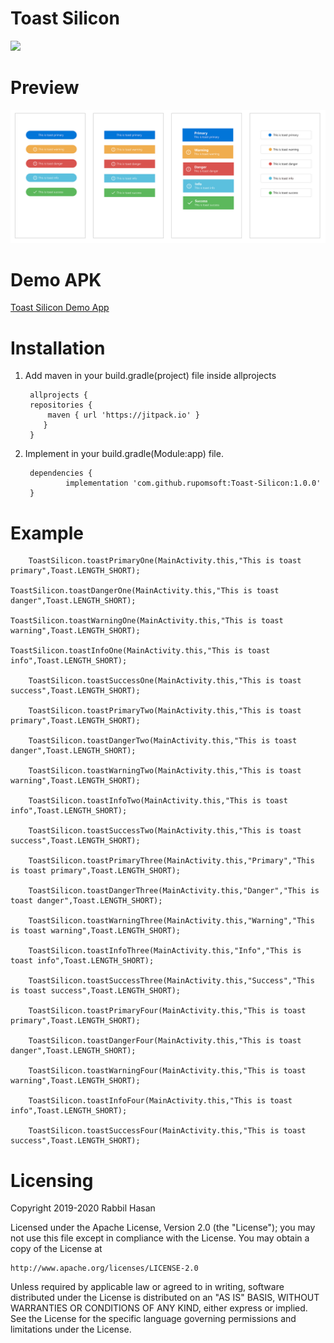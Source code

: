 # Toast Silicon
[![](https://jitpack.io/v/rupomsoft/Toast-Silicon.svg)](https://jitpack.io/#rupomsoft/Toast-Silicon)

# Preview
![Preview Image](https://github.com/rupomsoft/Toast-Silicon/blob/master/preview.png)

# Demo APK 
[Toast Silicon Demo App](https://github.com/rupomsoft/Toast-Silicon/blob/master/Toast%20Silicon%20Demo.apk?raw=true)

# Installation 

1. Add maven in your build.gradle(project) file inside allprojects 

		allprojects {
		repositories {
			maven { url 'https://jitpack.io' }
		   }
		}

2. Implement in your build.gradle(Module:app) file.

		dependencies {
	        	implementation 'com.github.rupomsoft:Toast-Silicon:1.0.0'
		}



# Example 
        ToastSilicon.toastPrimaryOne(MainActivity.this,"This is toast primary",Toast.LENGTH_SHORT);
	
	ToastSilicon.toastDangerOne(MainActivity.this,"This is toast danger",Toast.LENGTH_SHORT);
	
	ToastSilicon.toastWarningOne(MainActivity.this,"This is toast warning",Toast.LENGTH_SHORT);
	
	ToastSilicon.toastInfoOne(MainActivity.this,"This is toast info",Toast.LENGTH_SHORT);
	
        ToastSilicon.toastSuccessOne(MainActivity.this,"This is toast success",Toast.LENGTH_SHORT);
	
        ToastSilicon.toastPrimaryTwo(MainActivity.this,"This is toast primary",Toast.LENGTH_SHORT);
	
        ToastSilicon.toastDangerTwo(MainActivity.this,"This is toast danger",Toast.LENGTH_SHORT);
	
        ToastSilicon.toastWarningTwo(MainActivity.this,"This is toast warning",Toast.LENGTH_SHORT);
	
        ToastSilicon.toastInfoTwo(MainActivity.this,"This is toast info",Toast.LENGTH_SHORT);
	
        ToastSilicon.toastSuccessTwo(MainActivity.this,"This is toast success",Toast.LENGTH_SHORT);
	
        ToastSilicon.toastPrimaryThree(MainActivity.this,"Primary","This is toast primary",Toast.LENGTH_SHORT);
	
        ToastSilicon.toastDangerThree(MainActivity.this,"Danger","This is toast danger",Toast.LENGTH_SHORT);
	
        ToastSilicon.toastWarningThree(MainActivity.this,"Warning","This is toast warning",Toast.LENGTH_SHORT);
	
        ToastSilicon.toastInfoThree(MainActivity.this,"Info","This is toast info",Toast.LENGTH_SHORT);
	
        ToastSilicon.toastSuccessThree(MainActivity.this,"Success","This is toast success",Toast.LENGTH_SHORT);
	
        ToastSilicon.toastPrimaryFour(MainActivity.this,"This is toast primary",Toast.LENGTH_SHORT);
	
        ToastSilicon.toastDangerFour(MainActivity.this,"This is toast danger",Toast.LENGTH_SHORT);
	
        ToastSilicon.toastWarningFour(MainActivity.this,"This is toast warning",Toast.LENGTH_SHORT);
	
        ToastSilicon.toastInfoFour(MainActivity.this,"This is toast info",Toast.LENGTH_SHORT);
	
        ToastSilicon.toastSuccessFour(MainActivity.this,"This is toast success",Toast.LENGTH_SHORT);
	
	

# Licensing
Copyright 2019-2020 Rabbil Hasan

Licensed under the Apache License, Version 2.0 (the "License");
you may not use this file except in compliance with the License.
You may obtain a copy of the License at

    http://www.apache.org/licenses/LICENSE-2.0

Unless required by applicable law or agreed to in writing, software
distributed under the License is distributed on an "AS IS" BASIS,
WITHOUT WARRANTIES OR CONDITIONS OF ANY KIND, either express or implied.
See the License for the specific language governing permissions and
limitations under the License.
   
